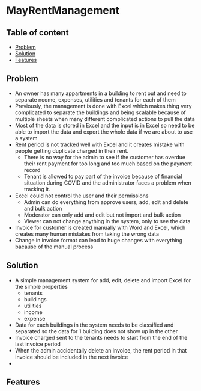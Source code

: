 # MayRentManagement

## Table of content 
- [Problem](#problem)
- [Solution](#solution)
- [Features](#features)


## Problem
- An owner has many appartments in a building to rent out and need to separate ncome, expenses, utilities and tenants for each of them 
- Previously, the management is done with Excel which makes thing very complicated to separate the buildings and being scalable because of multiple sheets when many different complicated actions to pull the data 
- Most of the data is stored in Excel and the input is in Excel so need to be able to import the data and export the whole data if we are about to use a system 
- Rent period is not tracked well with Excel and it creates mistake with people getting duplicate charged in their rent. 
	- There is no way for the admin to see if the customer has overdue their rent payment for too long and too much based on the payment record 
	- Tenant is allowed to pay part of the invoice because of financial situation during COVID and the administrator faces a problem when tracking it. 
- Excel could not control the user and their permissions 
	- Admin can do everything from approve users, add, edit and delete and bulk action 
	- Moderator can only add and edit but not import and bulk action 
	- Viewer can not change anything in the system, only to see the data
- Invoice for customer is created manually with Word and Excel, which creates many human mistakes from taking the wrong data 
- Change in invoice format can lead to huge changes with everything bacause of the manual process 

## Solution
- A simple management system for add, edit, delete and import Excel for the simple properties 
	- tenants
	- buildings
	- utilities 
	- income 
	- expense 
- Data for each buildings in the system needs to be classified and separated so the data for 1 building does not show up in the other 
- Invoice charged sent to the tenants needs to start from the end of the last invoice period
- When the admin accidentally delete an invoice, the rent period in that invoice should be included in the next invoice 
- 

## Features

